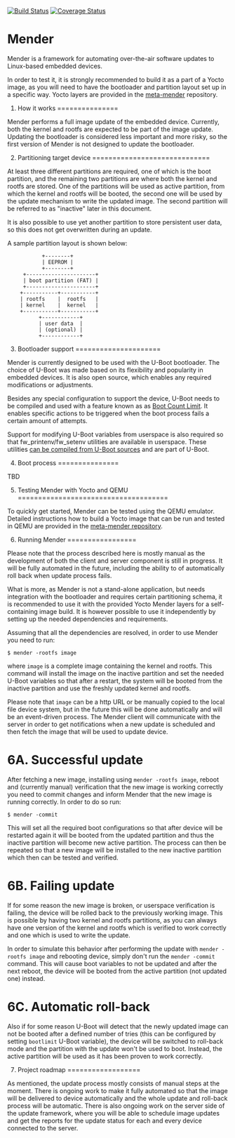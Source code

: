 [![Build Status](https://travis-ci.org/mendersoftware/mender.svg?branch=master)](https://travis-ci.org/mendersoftware/mender)
[![Coverage Status](https://coveralls.io/repos/github/mendersoftware/mender/badge.svg?branch=master)](https://coveralls.io/github/mendersoftware/mender?branch=master)

# Mender 

Mender is a framework for automating over-the-air software updates to Linux-based embedded devices.

In order to test it, it is strongly recommended to build it as a part of a Yocto image,
as you will need to have the bootloader and partition layout set up in a specific way.
Yocto layers are provided in the [meta-mender](https://www.github.com/mendersoftware/meta-mender)
repository.

1. How it works
===============

Mender performs a full image update of the embedded device. Currently, both the kernel and rootfs
are expected to be part of the image update. Updating the bootloader is considered less important and more
risky, so the first version of Mender is not designed to update the bootloader.


2. Partitioning target device
=============================

At least three different partitions are required, one of which is the boot partition, and the
remaining two partitions are where both the kernel and rootfs are stored. One of the partitions will be used
as active partition, from which the kernel and rootfs will be booted, the second one will be used by the update mechanism to write the updated image. The second partition will be referred to as "inactive" later in this document.

It is also possible to use yet another partition to store persistent user data, so this does not
get overwritten during an update.

A sample partition layout is shown below:

```
           +--------+
           | EEPROM |
           +--------+
     +----------------------+
     | boot partition (FAT) |
     +----------------------+
    +-----------+-----------+
    | rootfs    |  rootfs   |
    | kernel    |  kernel   |
    +-----------+-----------+
          +------------+
          | user data  |
          | (optional) |
          +------------+
```

3. Bootloader support
=====================

Mender is currently designed to be used with the U-Boot bootloader. The choice of U-Boot was made based on
its flexibility and popularity in embedded devices. It is also open source, which enables any required
modifications or adjustments.

Besides any special configuration to support the device, U-Boot needs to be compiled and used with a feature known as
as [Boot Count Limit](http://www.denx.de/wiki/view/DULG/UBootBootCountLimit). It enables specific actions to be triggered
when the boot process fails a certain amount of attempts.

Support for modifying U-Boot variables from userspace is also required so that fw_printenv/fw_setenv utilities
are available in userspace. These utilities [can be compiled from U-Boot sources](http://www.denx.de/wiki/view/DULG/HowCanIAccessUBootEnvironmentVariablesInLinux) and are part of U-Boot.



4. Boot process
===============

TBD



5. Testing Mender with Yocto and QEMU
=====================================

To quickly get started, Mender can be tested using the QEMU emulator.
Detailed instructions how to build a Yocto image that can be run and tested in QEMU are provided in the
[meta-mender repository](https://www.github.com/mendersoftware/meta-mender).


6. Running Mender
=================

Please note that the process described here is mostly manual as the development of both the client and
server component is still in progress.
It will be fully automated in the future, including the ability to of automatically roll back when update process fails.

What is more, as Mender is not a stand-alone application, but needs integration with the
bootloader and requires certain partitioning schema, it is recommended to use it with
the provided Yocto Mender layers for a self-containing image build. It is however possible
to use it independently by setting up the needed dependencies and requirements.

Assuming that all the dependencies are resolved, in order to use Mender you need to run:

    $ mender -rootfs image

where `image` is a complete image containing the kernel and rootfs. This command will install the image on the inactive
partition and set the needed U-Boot variables so that after a restart, the system will be booted from the inactive partition
and use the freshly updated kernel and rootfs.

Please note that `image` can be a http URL or be manually copied to the local file device system, but in the future this will be
done automatically and will be an event-driven process. The Mender client will communicate with the server in 
order to get notifications when a new update is scheduled and then fetch the image that will be used to update
device.


6A. Successful update
=====================

After fetching a new image, installing using `mender -rootfs image`, reboot and (currently manual) verification that the new image is working correctly you need to commit
changes and inform Mender that the new image is running correctly. In order to do so run:

    $ mender -commit

This will set all the required boot configurations so that after device will be restarted again it will be booted from
the updated partition and thus the inactive partition will become new active partition.
The process can then be repeated so that a new image will be installed to the new inactive partition
which then can be tested and verified.

6B. Failing update
==================

If for some reason the new image is broken, or userspace verification is failing, the device will be rolled back
to the previously working image. This is possible by having two kernel and rootfs partitions, as you can always have
one version of the kernel and rootfs which is verified to work correctly and one which is used to write the update.

In order to simulate this behavior after performing the update with `mender -rootfs image` and rebooting device, simply
don't run the `mender -commit` command. This will cause boot variables to not be updated and after the next reboot, the
device will be booted from the active partition (not updated one) instead.

6C. Automatic roll-back
=======================

Also if for some reason U-Boot will detect that the newly updated image can not be booted after a defined number of tries
(this can be configured by setting `bootlimit` U-Boot variable), the device will be switched to roll-back mode
and the partition with the update won't be used to boot. Instead, the active partition will be used as it has been proven
to work correctly.


7. Project roadmap
==================

As mentioned, the update process mostly consists of manual steps at the moment. There is ongoing work to make it
fully automated so that the image will be delivered to device automatically and the whole update and roll-back process
will be automatic.
There is also ongoing work on the server side of the update framework, where you will be able to schedule image
updates and get the reports for the update status for each and every device connected to the server.
